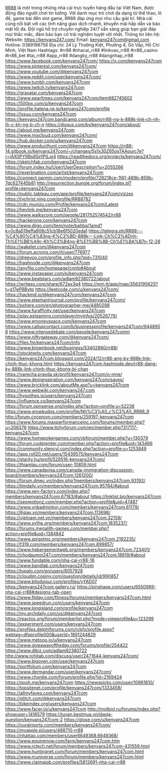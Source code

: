 <a href="https://kenyans247.com/">RR88</a> là một trong những nhà cái trực tuyến hàng đầu tại Việt Nam, được đông đảo người chơi tin tưởng. Với danh mục trò chơi đa dạng từ thể thao, lô đề, game bài đến slot game, RR88 đáp ứng mọi nhu cầu giải trí. Nhà cái cũng nổi bật với các tính năng giao dịch nhanh, khuyến mãi hấp dẫn và bảo mật tối đa. Đội ngũ hỗ trợ chuyên nghiệp 24/7 sẵn sàng giúp bạn giải đáp mọi thắc mắc, đảm bảo bạn có trải nghiệm tuyệt vời nhất.
Thông tin liên hệ: 
Website: <a href="https://kenyans247.com/">https://kenyans247.com/</a>
Email: kenyans247com@gmail.com
Hotline: 0389198756
Địa chỉ: 24 Lý Thường Kiệt, Phường 4, Gò Vấp, Hồ Chí Minh, Việt Nam
Hashtags: #rr88 #nhacai_rr88 #linkvao_rr88 #rr88_casino #rr88_bet #tai_rr88 #app_rr88 #dangky_rr88 #dangnhap_rr88
<a href="https://www.facebook.com/kenyans247com/">https://www.facebook.com/kenyans247com/</a>
<a href="https://x.com/kenyans247com">https://x.com/kenyans247com</a>
<a href="https://www.pinterest.com/kenyans247com/">https://www.pinterest.com/kenyans247com/</a>
<a href="https://www.youtube.com/@kenyans247com">https://www.youtube.com/@kenyans247com</a>
<a href="https://www.reddit.com/user/kenyans247com/">https://www.reddit.com/user/kenyans247com/</a>
<a href="https://www.tumblr.com/kenyans247com">https://www.tumblr.com/kenyans247com</a>
<a href="https://www.twitch.tv/kenyans247com">https://www.twitch.tv/kenyans247com</a>
<a href="https://gravatar.com/kenyans247com">https://gravatar.com/kenyans247com</a>
<a href="https://www.pearltrees.com/kenyans247com/item682745602">https://www.pearltrees.com/kenyans247com/item682745602</a>
<a href="https://500px.com/p/kenyans247com">https://500px.com/p/kenyans247com</a>
<a href="https://profile.hatena.ne.jp/kenyans247com/profile">https://profile.hatena.ne.jp/kenyans247com/profile</a>
<a href="https://issuu.com/kenyans247com">https://issuu.com/kenyans247com</a>
<a href="https://kenyans247com.bandcamp.com/album/rr88-ng-k-888k-link-ch-nh-th-c-kh-ng-b-ch-n">https://kenyans247com.bandcamp.com/album/rr88-ng-k-888k-link-ch-nh-th-c-kh-ng-b-ch-n</a>
<a href="https://disqus.com/by/kenyans247com/about/">https://disqus.com/by/kenyans247com/about/</a>
<a href="https://about.me/kenyans247com">https://about.me/kenyans247com</a>
<a href="https://www.mixcloud.com/kenyans247com/">https://www.mixcloud.com/kenyans247com/</a>
<a href="https://hub.docker.com/u/kenyans247com">https://hub.docker.com/u/kenyans247com</a>
<a href="https://www.producthunt.com/@kenyans247com">https://www.producthunt.com/@kenyans247com</a>
<a href="https://rr88-14.gitbook.io/kenyans247com/~/changes/5s1x30Z65osTAAourc7e?r=jAX0PYRBs85irfPtLpi4">https://rr88-14.gitbook.io/kenyans247com/~/changes/5s1x30Z65osTAAourc7e?r=jAX0PYRBs85irfPtLpi4</a>
<a href="https://readthedocs.org/projects/kenyans247com/">https://readthedocs.org/projects/kenyans247com/</a>
<a href="https://sketchfab.com/kenyans247com">https://sketchfab.com/kenyans247com</a>
<a href="https://forum.index.hu/User/UserDescription?u=2055266">https://forum.index.hu/User/UserDescription?u=2055266</a>
<a href="https://reverbnation.com/artist/kenyans247com">https://reverbnation.com/artist/kenyans247com</a>
<a href="https://connect.garmin.com/modern/profile/726218ce-1f41-489b-859b-7dc627445b81">https://connect.garmin.com/modern/profile/726218ce-1f41-489b-859b-7dc627445b81</a>
<a href="http://resurrection.bungie.org/forum/index.pl?profile=kenyans247com">http://resurrection.bungie.org/forum/index.pl?profile=kenyans247com</a>
<a href="https://public.tableau.com/app/profile/kenyans247com/vizzes">https://public.tableau.com/app/profile/kenyans247com/vizzes</a>
<a href="https://tvchrist.ning.com/profile/RR88782">https://tvchrist.ning.com/profile/RR88782</a>
<a href="https://cdn.muvizu.com/Profile/kenyans247com/Latest">https://cdn.muvizu.com/Profile/kenyans247com/Latest</a>
<a href="https://heylink.me/kenyans247com">https://heylink.me/kenyans247com</a>
<a href="https://www.walkscore.com/people/281752574542/rr88">https://www.walkscore.com/people/281752574542/rr88</a>
<a href="https://hackerone.com/kenyans247com">https://hackerone.com/kenyans247com</a>
<a href="https://www.diigo.com/item/note/bahbq/1amd?k=0c8a519effa908c51cb18e6f5020eda1">https://www.diigo.com/item/note/bahbq/1amd?k=0c8a519effa908c51cb18e6f5020eda1</a>
<a href="https://telegra.ph/RR88---%C4%90%C4%83ng-K%C3%BD-888k---Link-Ch%C3%ADnh-Th%E1%BB%A9c-Kh%C3%B4ng-B%E1%BB%8B-Ch%E1%BA%B7n-12-28">https://telegra.ph/RR88---%C4%90%C4%83ng-K%C3%BD-888k---Link-Ch%C3%ADnh-Th%E1%BB%A9c-Kh%C3%B4ng-B%E1%BB%8B-Ch%E1%BA%B7n-12-28</a>
<a href="https://wakelet.com/@kenyans247com">https://wakelet.com/@kenyans247com</a>
<a href="https://forum.acronis.com/it/user/776977">https://forum.acronis.com/it/user/776977</a>
<a href="https://dreevoo.com/profile_info.php?pid=731040">https://dreevoo.com/profile_info.php?pid=731040</a>
<a href="https://hashnode.com/@kenyans247com">https://hashnode.com/@kenyans247com</a>
<a href="https://anyflip.com/homepage/cnnlp#About">https://anyflip.com/homepage/cnnlp#About</a>
<a href="https://www.instapaper.com/p/kenyans247com">https://www.instapaper.com/p/kenyans247com</a>
<a href="https://www.beatstars.com/adlam92380722/about">https://www.beatstars.com/adlam92380722/about</a>
<a href="https://writexo.com/share/672ex3q4">https://writexo.com/share/672ex3q4</a>
<a href="https://mm.tt/app/map/3563195625?t=g17ePBBytp">https://mm.tt/app/map/3563195625?t=g17ePBBytp</a>
<a href="https://leetcode.com/u/kenyans247com/">https://leetcode.com/u/kenyans247com/</a>
<a href="https://hackmd.io/@kenyans247com/kenyans247com">https://hackmd.io/@kenyans247com/kenyans247com</a>
<a href="https://www.elephantjournal.com/profile/kenyans247com/">https://www.elephantjournal.com/profile/kenyans247com/</a>
<a href="https://pxhere.com/en/photographer-me/4480298">https://pxhere.com/en/photographer-me/4480298</a>
<a href="https://www.furaffinity.net/user/kenyans247com">https://www.furaffinity.net/user/kenyans247com</a>
<a href="https://play.eslgaming.com/player/myinfos/20526779/">https://play.eslgaming.com/player/myinfos/20526779/</a>
<a href="https://www.emoneyspace.com/kenyans247com">https://www.emoneyspace.com/kenyans247com</a>
<a href="https://www.callupcontact.com/b/businessprofile/kenyans247com/9448956">https://www.callupcontact.com/b/businessprofile/kenyans247com/9448956</a>
<a href="https://www.intensedebate.com/people/kenyans247comm">https://www.intensedebate.com/people/kenyans247comm</a>
<a href="https://www.niftygateway.com/@kenyans247com/">https://www.niftygateway.com/@kenyans247com/</a>
<a href="https://files.fm/kenyans247com/info">https://files.fm/kenyans247com/info</a>
<a href="https://www.brownbook.net/business/53402860/rr88/">https://www.brownbook.net/business/53402860/rr88/</a>
<a href="https://stocktwits.com/kenyans247com">https://stocktwits.com/kenyans247com</a>
<a href="https://kenyans247com.blogspot.com/2024/12/rr88-ang-ky-888k-link-chinh-thuc-khong.html">https://kenyans247com.blogspot.com/2024/12/rr88-ang-ky-888k-link-chinh-thuc-khong.html</a>
<a href="https://kenyans247com.hashnode.dev/rr88-dang-ky-888k-link-chinh-thuc-khong-bi-chan">https://kenyans247com.hashnode.dev/rr88-dang-ky-888k-link-chinh-thuc-khong-bi-chan</a>
<a href="https://varecha.pravda.sk/profil/kenyans247com/o-mne/">https://varecha.pravda.sk/profil/kenyans247com/o-mne/</a>
<a href="https://www.designspiration.com/kenyans247com/saves/">https://www.designspiration.com/kenyans247com/saves/</a>
<a href="https://www.bricklink.com/aboutMe.asp?u=kenyans247com">https://www.bricklink.com/aboutMe.asp?u=kenyans247com</a>
<a href="https://www.webwiki.com/kenyans247.com">https://www.webwiki.com/kenyans247.com</a>
<a href="https://hypothes.is/users/kenyans247com">https://hypothes.is/users/kenyans247com</a>
<a href="https://influence.co/kenyans247com">https://influence.co/kenyans247com</a>
<a href="https://forum.opnsense.org/index.php?action=profile;u=52236">https://forum.opnsense.org/index.php?action=profile;u=52236</a>
<a href="https://www.growkudos.com/profile/Nh%C3%A0_c%C3%A1i_RR88_9">https://www.growkudos.com/profile/Nh%C3%A0_c%C3%A1i_RR88_9</a>
<a href="http://forum.cncprovn.com/members/259197-kenyans247com">http://forum.cncprovn.com/members/259197-kenyans247com</a>
<a href="https://www.forums.maxperformanceinc.com/forums/member.php?u=206376">https://www.forums.maxperformanceinc.com/forums/member.php?u=206376</a>
<a href="https://www.itchyforum.com/en/member.php?317117-kenyans247com">https://www.itchyforum.com/en/member.php?317117-kenyans247com</a>
<a href="https://www.homepokergames.com/vbforum/member.php?u=130379">https://www.homepokergames.com/vbforum/member.php?u=130379</a>
<a href="https://forum.codeigniter.com/member.php?action=profile&uid=143466">https://forum.codeigniter.com/member.php?action=profile&uid=143466</a>
<a href="https://community.stencyl.com/index.php?action=profile;u=1253849">https://community.stencyl.com/index.php?action=profile;u=1253849</a>
<a href="https://app.roll20.net/users/15439575/kenyans247com">https://app.roll20.net/users/15439575/kenyans247com</a>
<a href="https://starity.hu/profil/529516-kenyans247com/">https://starity.hu/profil/529516-kenyans247com/</a>
<a href="https://thiamlau.com/forum/user-10859.html">https://thiamlau.com/forum/user-10859.html</a>
<a href="https://www.canadavisa.com/canada-immigration-discussion-board/members/kenyans247com.1261200/">https://www.canadavisa.com/canada-immigration-discussion-board/members/kenyans247com.1261200/</a>
<a href="https://forum.dmec.vn/index.php?members/kenyans247com.93192/">https://forum.dmec.vn/index.php?members/kenyans247com.93192/</a>
<a href="https://timdaily.vn/members/kenyans247com.95784/#about">https://timdaily.vn/members/kenyans247com.95784/#about</a>
<a href="https://www.xen-factory.com/index.php?members/kenyans247com.67183/#about">https://www.xen-factory.com/index.php?members/kenyans247com.67183/#about</a>
<a href="https://linklist.bio/kenyans247com">https://linklist.bio/kenyans247com</a>
<a href="https://seomotionz.com/member.php?action=profile&uid=47487">https://seomotionz.com/member.php?action=profile&uid=47487</a>
<a href="https://www.vnbadminton.com/members/kenyans247com.61179/">https://www.vnbadminton.com/members/kenyans247com.61179/</a>
<a href="https://6giay.vn/members/kenyans247com.113698/">https://6giay.vn/members/kenyans247com.113698/</a>
<a href="https://vietnam.net.vn/members/kenyans247com.32159/">https://vietnam.net.vn/members/kenyans247com.32159/</a>
<a href="https://www.sythe.org/members/kenyans247com.1835237/">https://www.sythe.org/members/kenyans247com.1835237/</a>
<a href="https://forums.megalith-games.com/member.php?action=profile&uid=1384842">https://forums.megalith-games.com/member.php?action=profile&uid=1384842</a>
<a href="https://www.spigotmc.org/members/kenyans247com.2192235/">https://www.spigotmc.org/members/kenyans247com.2192235/</a>
<a href="https://f319.com/members/kenyans247com.899857/">https://f319.com/members/kenyans247com.899857/</a>
<a href="https://www.hebergementweb.org/members/kenyans247com.723401/">https://www.hebergementweb.org/members/kenyans247com.723401/</a>
<a href="https://chodaumoi247.com/members/kenyans247com.18619/#about">https://chodaumoi247.com/members/kenyans247com.18619/#about</a>
<a href="https://www.fundable.com/nha-cai-rr88-16">https://www.fundable.com/nha-cai-rr88-16</a>
<a href="https://www.bandlab.com/kenyans247com">https://www.bandlab.com/kenyans247com</a>
<a href="https://tupalo.com/en/users/8057928">https://tupalo.com/en/users/8057928</a>
<a href="https://cloudim.copiny.com/question/details/id/990857">https://cloudim.copiny.com/question/details/id/990857</a>
<a href="https://www.bitsdujour.com/profiles/yYAD07">https://www.bitsdujour.com/profiles/yYAD07</a>
<a href="https://kenyans247com.gallery.ru/">https://kenyans247com.gallery.ru/</a>
<a href="https://pinshape.com/users/6550989-nha-cai-rr88#designs-tab-open">https://pinshape.com/users/6550989-nha-cai-rr88#designs-tab-open</a>
<a href="https://www.fitday.com/fitness/forums/members/kenyans247com.html">https://www.fitday.com/fitness/forums/members/kenyans247com.html</a>
<a href="https://www.speedrun.com/users/kenyans247com">https://www.speedrun.com/users/kenyans247com</a>
<a href="https://www.longisland.com/profile/kenyans247com">https://www.longisland.com/profile/kenyans247com</a>
<a href="https://my.archdaily.com/us/@kenyans247com">https://my.archdaily.com/us/@kenyans247com</a>
<a href="https://reactos.org/forum/memberlist.php?mode=viewprofile&u=123299">https://reactos.org/forum/memberlist.php?mode=viewprofile&u=123299</a>
<a href="https://experiment.com/users/kenyans247com">https://experiment.com/users/kenyans247com</a>
<a href="https://profiles.delphiforums.com/n/pfx/profile.aspx?webtag=dfpprofile000&userId=1891244829">https://profiles.delphiforums.com/n/pfx/profile.aspx?webtag=dfpprofile000&userId=1891244829</a>
<a href="https://www.metooo.io/u/kenyans247com">https://www.metooo.io/u/kenyans247com</a>
<a href="https://www.giveawayoftheday.com/forums/profile/254422">https://www.giveawayoftheday.com/forums/profile/254422</a>
<a href="https://www.dibiz.com/adlam92380722">https://www.dibiz.com/adlam92380722</a>
<a href="http://www.rohitab.com/discuss/user/2471644-kenyans247com/">http://www.rohitab.com/discuss/user/2471644-kenyans247com/</a>
<a href="https://www.bigoven.com/user/kenyans247com">https://www.bigoven.com/user/kenyans247com</a>
<a href="https://portfolium.com/kenyans247com">https://portfolium.com/kenyans247com</a>
<a href="https://www.dermandar.com/user/kenyans247com/">https://www.dermandar.com/user/kenyans247com/</a>
<a href="https://www.chordie.com/forum/profile.php?id=2169424">https://www.chordie.com/forum/profile.php?id=2169424</a>
<a href="https://qooh.me/kenyans247com">https://qooh.me/kenyans247com</a>
<a href="https://newspicks.com/user/10961810/">https://newspicks.com/user/10961810/</a>
<a href="https://topsitenet.com/profile/kenyans247com/1333458/">https://topsitenet.com/profile/kenyans247com/1333458/</a>
<a href="https://allmyfaves.com/kenyans247com">https://allmyfaves.com/kenyans247com</a>
<a href="https://glitch.com/@kenyans247com">https://glitch.com/@kenyans247com</a>
<a href="https://bikeindex.org/users/kenyans247com">https://bikeindex.org/users/kenyans247com</a>
<a href="https://www.facer.io/u/kenyans247com">https://www.facer.io/u/kenyans247com</a>
<a href="http://molbiol.ru/forums/index.php?showuser=1416579">http://molbiol.ru/forums/index.php?showuser=1416579</a>
<a href="https://tuvan.bestmua.vn/dwqa-question/kenyans247com-2">https://tuvan.bestmua.vn/dwqa-question/kenyans247com-2</a>
<a href="https://glose.com/u/kenyans247com">https://glose.com/u/kenyans247com</a>
<a href="https://ourairports.com/members/kenyans247com/">https://ourairports.com/members/kenyans247com/</a>
<a href="https://myapple.pl/users/488710-rr88">https://myapple.pl/users/488710-rr88</a>
<a href="https://nhattao.com/members/user6649368.6649368/">https://nhattao.com/members/user6649368.6649368/</a>
<a href="https://www.equinenow.com/farm/kenyans247com.htm">https://www.equinenow.com/farm/kenyans247com.htm</a>
<a href="https://www.rctech.net/forum/members/kenyans247com-431559.html">https://www.rctech.net/forum/members/kenyans247com-431559.html</a>
<a href="https://www.huntingnet.com/forum/members/kenyans247com.html">https://www.huntingnet.com/forum/members/kenyans247com.html</a>
<a href="https://www.rcuniverse.com/forum/members/kenyans247com.html">https://www.rcuniverse.com/forum/members/kenyans247com.html</a>
https://www.claimajob.com/profiles/5812691-nha-cai-rr88
